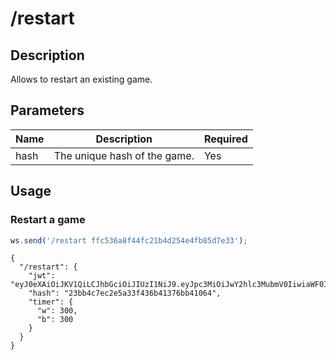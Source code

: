 # /restart

## Description

Allows to restart an existing game.

## Parameters

| Name | Description | Required |
| ---- | ----------- | -------- |
| hash | The unique hash of the game. | Yes |

## Usage

### Restart a game

```js
ws.send('/restart ffc536a8f44fc21b4d254e4fb85d7e33');
```

```text
{
  "/restart": {
    "jwt": "eyJ0eXAiOiJKV1QiLCJhbGciOiJIUzI1NiJ9.eyJpc3MiOiJwY2hlc3MubmV0IiwiaWF0IjoxNjk0MTAxOTI2LCJleHAiOjE2OTQxMDU1MjYsInZhcmlhbnQiOiJjbGFzc2ljYWwiLCJzdWJtb2RlIjoib25saW5lIiwiY29sb3IiOiJ3IiwibWluIjo1LCJpbmNyZW1lbnQiOjMsImZlbiI6InJuYnFrYm5yL3BwcHBwcHBwLzgvOC84LzgvUFBQUFBQUFAvUk5CUUtCTlIgdyBLUWtxIC0ifQ.sE6Is9GYf0R6l0_C8rt7VPE8fVChsYlb9teEQw_2QUQ",
    "hash": "23bb4c7ec2e5a33f436b41376bb41064",
    "timer": {
      "w": 300,
      "b": 300
    }
  }
}
```
